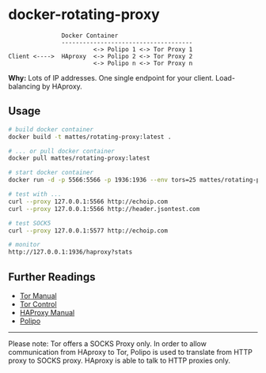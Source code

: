 docker-rotating-proxy
=====================

```
               Docker Container
               -------------------------------------
                        <-> Polipo 1 <-> Tor Proxy 1
Client <---->  HAproxy  <-> Polipo 2 <-> Tor Proxy 2
                        <-> Polipo n <-> Tor Proxy n
```

__Why:__ Lots of IP addresses. One single endpoint for your client.
Load-balancing by HAproxy.

Usage
-----

```bash
# build docker container
docker build -t mattes/rotating-proxy:latest .

# ... or pull docker container
docker pull mattes/rotating-proxy:latest

# start docker container
docker run -d -p 5566:5566 -p 1936:1936 --env tors=25 mattes/rotating-proxy

# test with ...
curl --proxy 127.0.0.1:5566 http://echoip.com
curl --proxy 127.0.0.1:5566 http://header.jsontest.com

# test SOCK5
curl --proxy 127.0.0.1:5577 http://echoip.com

# monitor
http://127.0.0.1:1936/haproxy?stats
```


Further Readings
----------------

 * [Tor Manual](https://www.torproject.org/docs/tor-manual.html.en)
 * [Tor Control](https://www.thesprawl.org/research/tor-control-protocol/)
 * [HAProxy Manual](http://cbonte.github.io/haproxy-dconv/configuration-1.5.html)
 * [Polipo](http://www.pps.univ-paris-diderot.fr/~jch/software/polipo/)

--------------

Please note: Tor offers a SOCKS Proxy only. In order to allow communication
from HAproxy to Tor, Polipo is used to translate from HTTP proxy to SOCKS proxy.
HAproxy is able to talk to HTTP proxies only.
